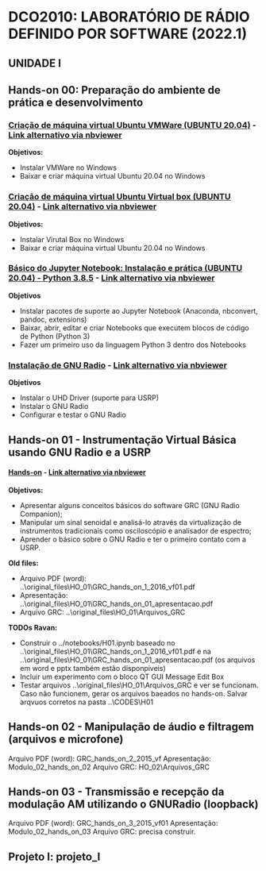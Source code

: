 # DCO2010: LABORATÓRIO DE RÁDIO DEFINIDO POR SOFTWARE (2022.1)

## UNIDADE I

## Hands-on 00: Preparação do ambiente de prática e desenvolvimento
### [Criação de máquina virtual Ubuntu VMWare (UBUNTU 20.04)](https://github.com/vicentesousa/DCO2010_2022/blob/main/notebooks/h00_VM_20_04.ipynb)  - [Link alternativo via nbviewer](http://nbviewer.jupyter.org/github/vicentesousa/DCO2010_2022/blob/main/notebooks/h00_VM_20_04.ipynb)
**Objetivos:**
- Instalar VMWare no Windows
- Baixar e criar máquina virtual Ubuntu 20.04 no Windows

### [Criação de máquina virtual Ubuntu Virtual box (UBUNTU 20.04)](https://github.com/vicentesousa/DCO2010_2022/blob/main/notebooks/h00_VB_20_04.ipynb)  - [Link alternativo via nbviewer](http://nbviewer.jupyter.org/github/vicentesousa/DCO2010_2022/blob/main/notebooks/h00_VB_20_04.ipynb)
**Objetivos:**
- Instalar Virutal Box no Windows
- Baixar e criar máquina virtual Ubuntu 20.04 no Windows

### [Básico do Jupyter Notebook: Instalação e prática (UBUNTU 20.04) - Python 3.8.5](https://github.com/vicentesousa/DCO2010_2022/blob/main/notebooks/h00_BJ_20.04.ipynb) - [Link alternativo via nbviewer](http://nbviewer.jupyter.org/github/vicentesousa/DCO2010_2022/blob/main/notebooks/h00_BJ_20.04.ipynb)
**Objetivos**
- Instalar pacotes de suporte ao Jupyter Notebook (Anaconda, nbconvert, pandoc, extensions)
- Baixar, abrir, editar e criar Notebooks que executem blocos de código de Python (Python 3)
- Fazer um primeiro uso da linguagem Python 3 dentro dos Notebooks

### [Instalação de GNU Radio](https://github.com/vicentesousa/DCO2010_2022/blob/main/notebooks/h00_GNURADIO.ipynb) - [Link alternativo via nbviewer](http://nbviewer.jupyter.org/github/vicentesousa/DCO2010_2022/blob/main/notebooks/h00_GNURADIO.ipynb)
**Objetivos**
- Instalar o UHD Driver (suporte para USRP)
- Instalar o GNU Radio
- Configurar e testar o GNU Radio

## Hands-on 01 - Instrumentação Virtual Básica usando GNU Radio e a USRP

#### [Hands-on](https://github.com/vicentesousa/DCO2010_2022/blob/main/notebooks/H01.ipynb) - [Link alternativo via nbviewer](http://nbviewer.jupyter.org/github/vicentesousa/DCO2010_2022/blob/main/notebooks/H01.ipynb)
**Objetivos:**
- Apresentar alguns conceitos básicos do software GRC (GNU Radio Companion);
- Manipular um sinal senoidal e analisá-lo através da virtualização de instrumentos tradicionais como osciloscópio e analisador de espectro;
- Aprender o básico sobre o GNU Radio e ter o primeiro contato com a USRP.

**Old files:**
- Arquivo PDF (word): ..\original_files\HO_01\GRC_hands_on_1_2016_vf01.pdf
- Apresentação: ..\original_files\HO_01\GRC_hands_on_01_apresentacao.pdf
- Arquivo GRC: ..\original_files\HO_01\Arquivos_GRC

**TODOs Ravan:** 
- Construir o ../notebooks/H01.ipynb baseado no ..\original_files\HO_01\GRC_hands_on_1_2016_vf01.pdf e na ..\original_files\HO_01\GRC_hands_on_01_apresentacao.pdf (os arquivos em word e pptx também estão disponpiveis)
- Incluir um experimento com o bloco QT GUI Message Edit Box
- Testar arquivos ..\original_files\HO_01\Arquivos_GRC e ver se funcionam. Caso não funcionem, gerar os arquivos baeados no hands-on. Salvar arqvuos corretos na pasta ..\CODES\H01

## Hands-on 02 - Manipulação de áudio e filtragem (arquivos e microfone)
Arquivo PDF (word): GRC_hands_on_2_2015_vf
Apresentação: Modulo_02_hands_on_02
Arquivo GRC: HO_02\Arquivos_GRC

## Hands-on 03 - Transmissão e recepção da modulação AM utilizando o GNURadio (loopback)
Arquivo PDF (word): GRC_hands_on_3_2015_vf01
Apresentação: Modulo_02_hands_on_03
Arquivo GRC: precisa construir.

## Projeto I: projeto_I
